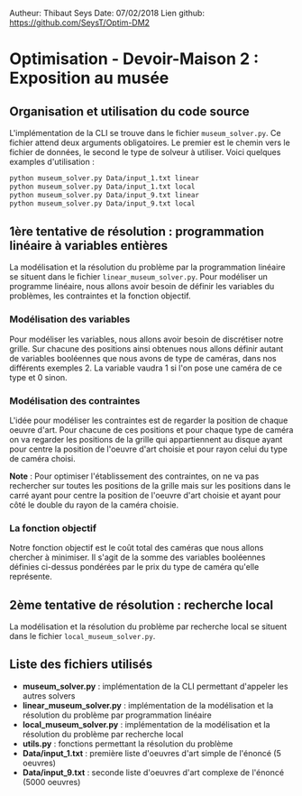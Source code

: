 Autheur: Thibaut Seys
Date: 07/02/2018
Lien github: https://github.com/SeysT/Optim-DM2

# Optimisation - Devoir-Maison 2 : Exposition au musée

## Organisation et utilisation du code source

L'implémentation de la CLI se trouve dans le fichier `museum_solver.py`. Ce fichier attend deux arguments obligatoires. Le premier est le chemin vers le fichier de données, le second le type de solveur à utiliser. Voici quelques examples d'utilisation :

```sh
python museum_solver.py Data/input_1.txt linear
python museum_solver.py Data/input_1.txt local
python museum_solver.py Data/input_9.txt linear
python museum_solver.py Data/input_9.txt local
```

## 1ère tentative de résolution : programmation linéaire à variables entières

La modélisation et la résolution du problème par la programmation linéaire se situent dans le fichier `linear_museum_solver.py`. Pour modéliser un programme linéaire, nous allons avoir besoin de définir les variables du problèmes, les contraintes et la fonction objectif.

### Modélisation des variables

Pour modéliser les variables, nous allons avoir besoin de discrétiser notre grille. Sur chacune des positions ainsi obtenues nous allons définir autant de variables booléennes que nous avons de type de caméras, dans nos différents exemples 2. La variable vaudra 1 si l'on pose une caméra de ce type et 0 sinon.

### Modélisation des contraintes

L'idée pour modéliser les contraintes est de regarder la position de chaque oeuvre d'art. Pour chacune de ces positions et pour chaque type de caméra on va regarder les positions de la grille qui appartiennent au disque ayant pour centre la position de l'oeuvre d'art choisie et pour rayon celui du type de caméra choisi.

**Note** : Pour optimiser l'établissement des contraintes, on ne va pas rechercher sur toutes les positions de la grille mais sur les positions dans le carré ayant pour centre la position de l'oeuvre d'art choisie et ayant pour côté le double du rayon de la caméra choisie.

### La fonction objectif

Notre fonction objectif est le coût total des caméras que nous allons chercher à minimiser. Il s'agit de la somme des variables booléennes définies ci-dessus pondérées par le prix du type de caméra qu'elle représente.

## 2ème tentative de résolution : recherche local

La modélisation et la résolution du problème par recherche local se situent dans le fichier `local_museum_solver.py`.

## Liste des fichiers utilisés

- **museum_solver.py** : implémentation de la CLI permettant d'appeler les autres solvers
- **linear_museum_solver.py** : implémentation de la modélisation et la résolution du problème par programmation linéaire
- **local_museum_solver.py** : implémentation de la modélisation et la résolution du problème par recherche local
- **utils.py** : fonctions permettant la résolution du problème
- **Data/input_1.txt** : première liste d'oeuvres d'art simple de l'énoncé (5 oeuvres)
- **Data/input_9.txt** : seconde liste d'oeuvres d'art complexe de l'énoncé (5000 oeuvres)
